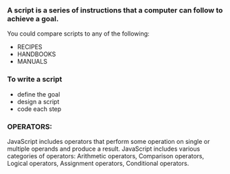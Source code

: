 ### A script is a series of instructions that a computer can follow to achieve a goal.

You could compare scripts to any of the following:
- RECIPES 
- HANDBOOKS
- MANUALS

 ### To write a script
 - define the goal
 - design a script
 - code each step
 
### OPERATORS:
 JavaScript includes operators that perform some operation on single or multiple operands and produce a result. JavaScript includes various categories of operators: Arithmetic operators, Comparison operators, Logical operators, Assignment operators, Conditional operators.

